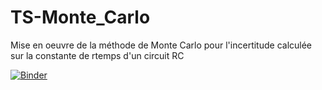 # TS-Monte_Carlo
Mise en oeuvre de la méthode de Monte Carlo pour l'incertitude calculée sur la constante de rtemps d'un circuit RC

[![Binder](https://mybinder.org/badge_logo.svg)](https://mybinder.org/v2/gh/CDERYCKE/TS-Monte_Carlo/HEAD)
